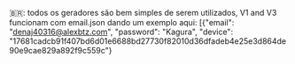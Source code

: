 🇧🇷: todos os geradores são bem simples de serem utilizados, V1 and V3 funcionam
com email.json
dando um exemplo aqui:
[{"email": "denaj40316@alexbtz.com", "password": "Kagura", "device": "17681cadcb91f407bd6d01e6688bd27730f82010d36dfadeb4e25e3d864de90e9cae829a892f9c559c"}
